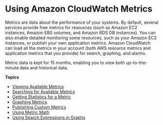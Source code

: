 # Using Amazon CloudWatch Metrics<a name="working_with_metrics"></a>

Metrics are data about the performance of your systems\. By default, several services provide free metrics for resources \(such as Amazon EC2 instances, Amazon EBS volumes, and Amazon RDS DB instances\)\. You can also enable detailed monitoring some resources, such as your Amazon EC2 instances, or publish your own application metrics\. Amazon CloudWatch can load all the metrics in your account \(both AWS resource metrics and application metrics that you provide\) for search, graphing, and alarms\.

Metric data is kept for 15 months, enabling you to view both up\-to\-the\-minute data and historical data\.

**Topics**
+ [Viewing Available Metrics](viewing_metrics_with_cloudwatch.md)
+ [Searching for Available Metrics](finding_metrics_with_cloudwatch.md)
+ [Getting Statistics for a Metric](getting-metric-statistics.md)
+ [Graphing Metrics](graph_metrics.md)
+ [Publishing Custom Metrics](publishingMetrics.md)
+ [Using Metric Math](using-metric-math.md)
+ [Using Search Expressions in Graphs](using-search-expressions.md)